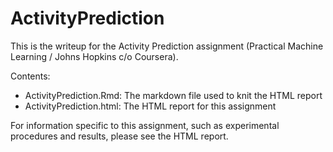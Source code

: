 ActivityPrediction
==================

This is the writeup for the Activity Prediction assignment (Practical Machine Learning / Johns Hopkins c/o Coursera).

Contents:
 - ActivityPrediction.Rmd: The markdown file used to knit the HTML report
 - ActivityPrediction.html: The HTML report for this assignment
 
 For information specific to this assignment, such as experimental procedures and results, please see the HTML report.

